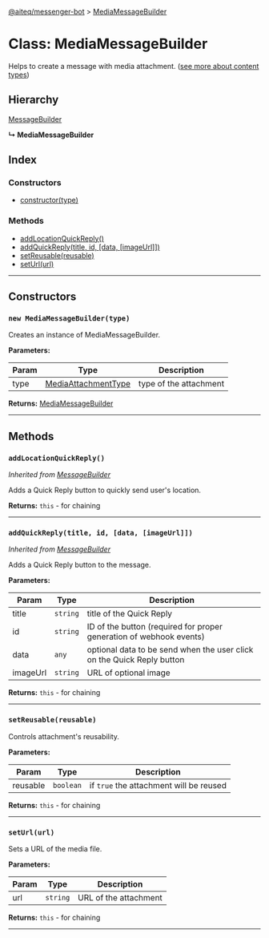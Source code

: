 [@aiteq/messenger-bot](../README.md) > [MediaMessageBuilder](../classes/mediamessagebuilder.md)

# Class: MediaMessageBuilder

Helps to create a message with media attachment. ([see more about content types](https://developers.facebook.com/docs/messenger-platform/send-api-reference/contenttypes))

## Hierarchy

[MessageBuilder](messagebuilder.md)

**↳ MediaMessageBuilder**

## Index

### Constructors

* [constructor(type)](mediamessagebuilder.md#constructor)

### Methods

* [addLocationQuickReply()](mediamessagebuilder.md#addlocationquickreply)
* [addQuickReply(title, id, [data, [imageUrl]])](mediamessagebuilder.md#addquickreply)
* [setReusable(reusable)](mediamessagebuilder.md#setreusable)
* [setUrl(url)](mediamessagebuilder.md#seturl)

---

## Constructors

<a id="constructor"></a>
### `new MediaMessageBuilder(type)`

Creates an instance of MediaMessageBuilder.

**Parameters:**

| Param | Type | Description |
| ------ | ------ | ------ |
| type | [MediaAttachmentType](../modules/send.md#mediaattachmenttype) | type of the attachment |

**Returns:** [MediaMessageBuilder](mediamessagebuilder.md)

---

## Methods

<a id="addlocationquickreply"></a>
###  `addLocationQuickReply()`

*Inherited from [MessageBuilder](messagebuilder.md)*

Adds a Quick Reply button to quickly send user's location.

**Returns:** `this` - for chaining
___

<a id="addquickreply"></a>
###  `addQuickReply(title, id, [data, [imageUrl]])`

*Inherited from [MessageBuilder](messagebuilder.md)*

Adds a Quick Reply button to the message.

**Parameters:**

| Param | Type | Description |
| ------ | ------ | ------ |
| title | `string` | title of the Quick Reply |
| id | `string` | ID of the button (required for proper generation of webhook events) |
| data | `any` | optional data to be send when the user click on the Quick Reply button |
| imageUrl | `string` | URL of optional image |

**Returns:** `this` - for chaining
___

<a id="setreusable"></a>
###  `setReusable(reusable)`

Controls attachment's reusability.

**Parameters:**

| Param | Type | Description |
| ------ | ------ | ------ |
| reusable | `boolean`   | if `true` the attachment will be reused |

**Returns:** `this` - for chaining
___

<a id="seturl"></a>
###  `setUrl(url)`

Sets a URL of the media file.

**Parameters:**

| Param | Type | Description |
| ------ | ------ | ------ |
| url | `string`   | URL of the attachment |

**Returns:** `this` - for chaining
___
